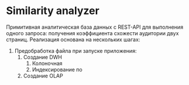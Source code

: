 # Similarity analyzer

Примитивная аналитическая база данных с REST-API для выполнения одного запроса:
получения коэффициента схожести аудитории двух страниц.
Реализация основана на нескольких шагах:

1) Предобработка файла при запуске приложения:
   1) Создание DWH
      1) Колоночная
      2) Индексирование по 
   2) Создание OLAP